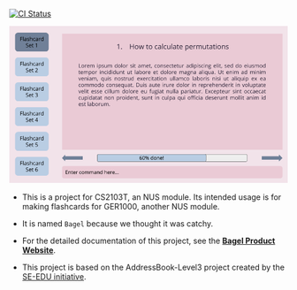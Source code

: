 [![CI Status](https://github.com/nus-cs2103-AY2021S1/tp/workflows/Java%20CI/badge.svg)](https://github.com/nus-cs2103-AY2021S1/tp/actions)

![Ui](docs/images/Ui.png)

* This is a project for CS2103T, an NUS module. Its intended usage is for making flashcards for GER1000, another NUS module.

* It is named `Bagel` because we thought it was catchy.

* For the detailed documentation of this project, see the **[Bagel Product Website](https://ay2021s1-cs2103t-w13-2.github.io/tp/)**.

* This project is based on the AddressBook-Level3 project created by the [SE-EDU initiative](https://se-education.org).
